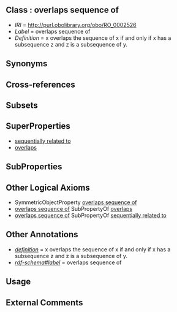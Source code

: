
## Class : overlaps sequence of

 * *IRI* = http://purl.obolibrary.org/obo/RO_0002526
 * *Label* = overlaps sequence of
 * *Definition* = x overlaps the sequence of x if and only if x has a subsequence z and z is a subsequence of y.

## Synonyms


## Cross-references


## Subsets


## SuperProperties

 * [sequentially related to](../../RO/14/RO_0002514.md)
 * [overlaps](../../RO/31/RO_0002131.md)

## SubProperties


## Other Logical Axioms

 * SymmetricObjectProperty [overlaps sequence of](../../RO/26/RO_0002526.md)
 * [overlaps sequence of](../../RO/26/RO_0002526.md) SubPropertyOf [overlaps](../../RO/31/RO_0002131.md)
 * [overlaps sequence of](../../RO/26/RO_0002526.md) SubPropertyOf [sequentially related to](../../RO/14/RO_0002514.md)

## Other Annotations

 * *[definition](../../IAO/15/IAO_0000115.md)* = x overlaps the sequence of x if and only if x has a subsequence z and z is a subsequence of y.
 * *[rdf-schema#label](../../el/rdf-schema#label.md)* = overlaps sequence of

## Usage


## External Comments

